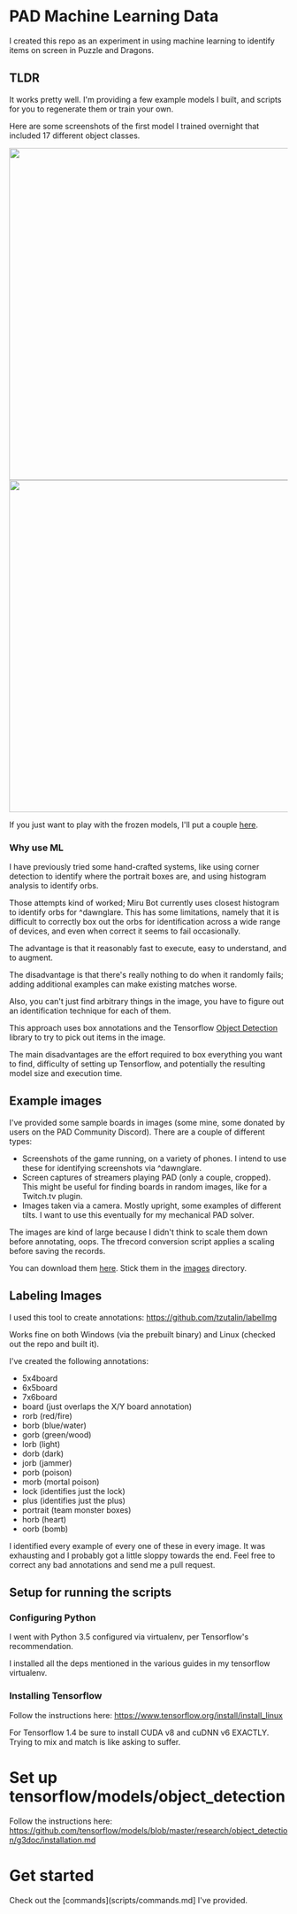 # PAD Machine Learning Data

I created this repo as an experiment in using machine learning to identify
items on screen in Puzzle and Dragons.

## TLDR

It works pretty well. I'm providing a few example models I built, and scripts
for you to regenerate them or train your own. 

Here are some screenshots of the first model I trained overnight that included 
17 different object classes.

<div align="center">
 <img src="https://raw.githubusercontent.com/nachoapps/pad-object-detection/master/docs/phone_trained.png" height="600px">
 <img src="https://raw.githubusercontent.com/nachoapps/pad-object-detection/master/docs/screen_trained.png" height="600px">
</div>

If you just want to play with the frozen models, I'll put a couple
[here](https://drive.google.com/drive/folders/1RIZaDYEB6HbYv9iDP4EYLsozQl6blSVF).


### Why use ML

I have previously tried some hand-crafted systems, like using corner detection
to identify where the portrait boxes are, and using histogram analysis to
identify orbs.

Those attempts kind of worked; Miru Bot currently uses closest histogram to
identify orbs for ^dawnglare. This has some limitations, namely that it is
difficult to correctly box out the orbs for identification across a wide
range of devices, and even when correct it seems to fail occasionally.

The advantage is that it reasonably fast to execute, easy to understand,
and to augment.

The disadvantage is that there's really nothing to do when it randomly
fails; adding additional examples can make existing matches worse.

Also, you can't just find arbitrary things in the image, you have to figure
out an identification technique for each of them.

This approach uses box annotations and the Tensorflow
[Object Detection](https://github.com/tensorflow/models/tree/master/research/object_detection)
library to try to pick out items in the image.

The main disadvantages are the effort required to box everything you want to
find, difficulty of setting up Tensorflow, and potentially the resulting
model size and execution time. 

## Example images

I've provided some sample boards in images (some mine, some donated by users 
on the PAD Community Discord). There are a couple of different types:

* Screenshots of the game running, on a variety of phones. I intend to use
these for identifying screenshots via ^dawnglare.
* Screen captures of streamers playing PAD (only a couple, cropped). This might
be useful for finding boards in random images, like for a Twitch.tv plugin.
* Images taken via a camera. Mostly upright, some examples of different tilts.
I want to use this eventually for my mechanical PAD solver.

The images are kind of large because I didn't think to scale them down before
annotating, oops. The tfrecord conversion script applies a scaling before
saving the records.

You can download them
[here](https://drive.google.com/open?id=1kk46jpebpeBFkYX18iD8D6eP8WKE_wFz).
Stick them in the [images](images/images.md) directory.

## Labeling Images

I used this tool to create annotations: https://github.com/tzutalin/labelImg

Works fine on both Windows (via the prebuilt binary) and Linux (checked out the
repo and built it).

I've created the following annotations:

* 5x4board
* 6x5board
* 7x6board
* board (just overlaps the X/Y board annotation)
* rorb (red/fire)
* borb (blue/water)
* gorb (green/wood)
* lorb (light)
* dorb (dark)
* jorb (jammer)
* porb (poison)
* morb (mortal poison)
* lock (identifies just the lock)
* plus (identifies just the plus)
* portrait (team monster boxes)
* horb (heart)
* oorb (bomb)

I identified every example of every one of these in every image. It was 
exhausting and I probably got a little sloppy towards the end. Feel free to
correct any bad annotations and send me a pull request.


## Setup for running the scripts

### Configuring Python

I went with Python 3.5 configured via virtualenv, per Tensorflow's 
recommendation.

I installed all the deps mentioned in the various guides in my tensorflow
virtualenv.


### Installing Tensorflow

Follow the instructions here:
https://www.tensorflow.org/install/install_linux

For Tensorflow 1.4 be sure to install CUDA v8 and cuDNN v6 EXACTLY. Trying to
mix and match is like asking to suffer. 

# Set up tensorflow/models/object_detection

Follow the instructions here:
https://github.com/tensorflow/models/blob/master/research/object_detection/g3doc/installation.md

# Get started

Check out the [commands](scripts/commands.md] I've provided. 
